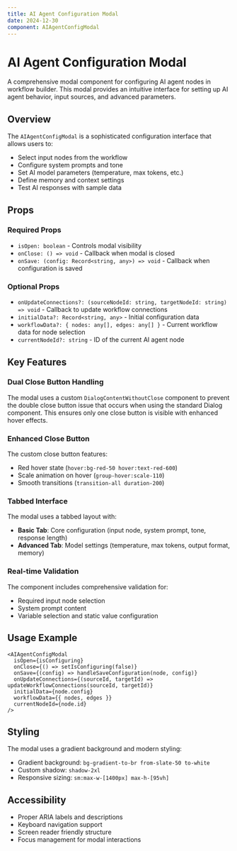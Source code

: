 ```yaml
---
title: AI Agent Configuration Modal
date: 2024-12-30
component: AIAgentConfigModal
---
```


# AI Agent Configuration Modal

A comprehensive modal component for configuring AI agent nodes in workflow builder. This modal provides an intuitive interface for setting up AI agent behavior, input sources, and advanced parameters.

## Overview

The `AIAgentConfigModal` is a sophisticated configuration interface that allows users to:

- Select input nodes from the workflow
- Configure system prompts and tone
- Set AI model parameters (temperature, max tokens, etc.)
- Define memory and context settings
- Test AI responses with sample data

## Props

### Required Props

- `isOpen: boolean` - Controls modal visibility
- `onClose: () => void` - Callback when modal is closed
- `onSave: (config: Record<string, any>) => void` - Callback when configuration is saved

### Optional Props

- `onUpdateConnections?: (sourceNodeId: string, targetNodeId: string) => void` - Callback to update workflow connections
- `initialData?: Record<string, any>` - Initial configuration data
- `workflowData?: { nodes: any[], edges: any[] }` - Current workflow data for node selection
- `currentNodeId?: string` - ID of the current AI agent node

## Key Features

### Dual Close Button Handling

The modal uses a custom `DialogContentWithoutClose` component to prevent the double close button issue that occurs when using the standard Dialog component. This ensures only one close button is visible with enhanced hover effects.

### Enhanced Close Button

The custom close button features:
- Red hover state (`hover:bg-red-50 hover:text-red-600`)
- Scale animation on hover (`group-hover:scale-110`)
- Smooth transitions (`transition-all duration-200`)

### Tabbed Interface

The modal uses a tabbed layout with:
- **Basic Tab**: Core configuration (input node, system prompt, tone, response length)
- **Advanced Tab**: Model settings (temperature, max tokens, output format, memory)

### Real-time Validation

The component includes comprehensive validation for:
- Required input node selection
- System prompt content
- Variable selection and static value configuration

## Usage Example

```tsx
<AIAgentConfigModal
  isOpen={isConfiguring}
  onClose={() => setIsConfiguring(false)}
  onSave={(config) => handleSaveConfiguration(node, config)}
  onUpdateConnections={(sourceId, targetId) => updateWorkflowConnections(sourceId, targetId)}
  initialData={node.config}
  workflowData={{ nodes, edges }}
  currentNodeId={node.id}
/>
```

## Styling

The modal uses a gradient background and modern styling:
- Gradient background: `bg-gradient-to-br from-slate-50 to-white`
- Custom shadow: `shadow-2xl`
- Responsive sizing: `sm:max-w-[1400px] max-h-[95vh]`

## Accessibility

- Proper ARIA labels and descriptions
- Keyboard navigation support
- Screen reader friendly structure
- Focus management for modal interactions 